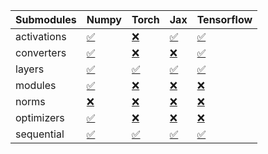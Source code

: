 | Submodules   | Numpy                                                                                                                           | Torch                                                                                                                           | Jax                                                                                                                             | Tensorflow                                                                                                                      |
|:-------------|:--------------------------------------------------------------------------------------------------------------------------------|:--------------------------------------------------------------------------------------------------------------------------------|:--------------------------------------------------------------------------------------------------------------------------------|:--------------------------------------------------------------------------------------------------------------------------------|
| activations  | <a href="https://github.com/unifyai/ivy/runs/8285065262?check_suite_focus=true" rel="noopener noreferrer" target="_blank">✅</a> | <a href="https://github.com/unifyai/ivy/runs/8285065475?check_suite_focus=true" rel="noopener noreferrer" target="_blank">❌</a> | <a href="https://github.com/unifyai/ivy/runs/8285065718?check_suite_focus=true" rel="noopener noreferrer" target="_blank">✅</a> | <a href="https://github.com/unifyai/ivy/runs/8285065958?check_suite_focus=true" rel="noopener noreferrer" target="_blank">✅</a> |
| converters   | <a href="https://github.com/unifyai/ivy/runs/8285065292?check_suite_focus=true" rel="noopener noreferrer" target="_blank">✅</a> | <a href="https://github.com/unifyai/ivy/runs/8285065512?check_suite_focus=true" rel="noopener noreferrer" target="_blank">❌</a> | <a href="https://github.com/unifyai/ivy/runs/8285065750?check_suite_focus=true" rel="noopener noreferrer" target="_blank">❌</a> | <a href="https://github.com/unifyai/ivy/runs/8285065991?check_suite_focus=true" rel="noopener noreferrer" target="_blank">✅</a> |
| layers       | <a href="https://github.com/unifyai/ivy/runs/8285065333?check_suite_focus=true" rel="noopener noreferrer" target="_blank">✅</a> | <a href="https://github.com/unifyai/ivy/runs/8285065551?check_suite_focus=true" rel="noopener noreferrer" target="_blank">✅</a> | <a href="https://github.com/unifyai/ivy/runs/8285065790?check_suite_focus=true" rel="noopener noreferrer" target="_blank">✅</a> | <a href="https://github.com/unifyai/ivy/runs/8285066021?check_suite_focus=true" rel="noopener noreferrer" target="_blank">✅</a> |
| modules      | <a href="https://github.com/unifyai/ivy/runs/8285065359?check_suite_focus=true" rel="noopener noreferrer" target="_blank">✅</a> | <a href="https://github.com/unifyai/ivy/runs/8285065587?check_suite_focus=true" rel="noopener noreferrer" target="_blank">❌</a> | <a href="https://github.com/unifyai/ivy/runs/8285065827?check_suite_focus=true" rel="noopener noreferrer" target="_blank">❌</a> | <a href="https://github.com/unifyai/ivy/runs/8285066057?check_suite_focus=true" rel="noopener noreferrer" target="_blank">❌</a> |
| norms        | <a href="https://github.com/unifyai/ivy/runs/8285065390?check_suite_focus=true" rel="noopener noreferrer" target="_blank">❌</a> | <a href="https://github.com/unifyai/ivy/runs/8285065616?check_suite_focus=true" rel="noopener noreferrer" target="_blank">❌</a> | <a href="https://github.com/unifyai/ivy/runs/8285065868?check_suite_focus=true" rel="noopener noreferrer" target="_blank">❌</a> | <a href="https://github.com/unifyai/ivy/runs/8285066085?check_suite_focus=true" rel="noopener noreferrer" target="_blank">❌</a> |
| optimizers   | <a href="https://github.com/unifyai/ivy/runs/8285065417?check_suite_focus=true" rel="noopener noreferrer" target="_blank">✅</a> | <a href="https://github.com/unifyai/ivy/runs/8285065653?check_suite_focus=true" rel="noopener noreferrer" target="_blank">❌</a> | <a href="https://github.com/unifyai/ivy/runs/8285065893?check_suite_focus=true" rel="noopener noreferrer" target="_blank">❌</a> | <a href="https://github.com/unifyai/ivy/runs/8285066121?check_suite_focus=true" rel="noopener noreferrer" target="_blank">❌</a> |
| sequential   | <a href="https://github.com/unifyai/ivy/runs/8285065441?check_suite_focus=true" rel="noopener noreferrer" target="_blank">✅</a> | <a href="https://github.com/unifyai/ivy/runs/8285065685?check_suite_focus=true" rel="noopener noreferrer" target="_blank">✅</a> | <a href="https://github.com/unifyai/ivy/runs/8285065934?check_suite_focus=true" rel="noopener noreferrer" target="_blank">✅</a> | <a href="https://github.com/unifyai/ivy/runs/8285066157?check_suite_focus=true" rel="noopener noreferrer" target="_blank">✅</a> |